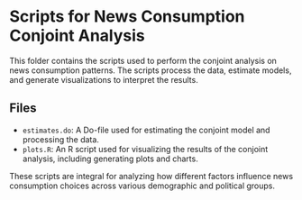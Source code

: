 # Scripts for News Consumption Conjoint Analysis

This folder contains the scripts used to perform the conjoint analysis on news consumption patterns. The scripts process the data, estimate models, and generate visualizations to interpret the results.

## Files

- `estimates.do`: A Do-file used for estimating the conjoint model and processing the data.
- `plots.R`: An R script used for visualizing the results of the conjoint analysis, including generating plots and charts.

These scripts are integral for analyzing how different factors influence news consumption choices across various demographic and political groups.
